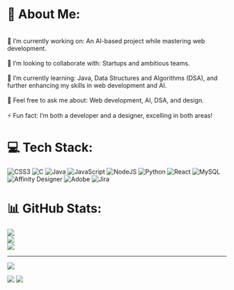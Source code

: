 # 💫 About Me:
<br>👯 I’m currently working on: An AI-based project while mastering web development.<br><br>🤝 I’m looking to collaborate with: Startups and ambitious teams.<br><br>🌱 I’m currently learning: Java, Data Structures and Algorithms (DSA), and further enhancing my skills in web development and AI.<br><br>💬 Feel free to ask me about: Web development, AI, DSA, and design.<br><br>⚡ Fun fact: I’m both a developer and a designer, excelling in both areas! 

# 💻 Tech Stack:
![CSS3](https://img.shields.io/badge/css3-%231572B6.svg?style=for-the-badge&logo=css3&logoColor=white) ![C](https://img.shields.io/badge/c-%2300599C.svg?style=for-the-badge&logo=c&logoColor=white) ![Java](https://img.shields.io/badge/java-%23ED8B00.svg?style=for-the-badge&logo=openjdk&logoColor=white) ![JavaScript](https://img.shields.io/badge/javascript-%23323330.svg?style=for-the-badge&logo=javascript&logoColor=%23F7DF1E) ![NodeJS](https://img.shields.io/badge/node.js-6DA55F?style=for-the-badge&logo=node.js&logoColor=white) ![Python](https://img.shields.io/badge/python-3670A0?style=for-the-badge&logo=python&logoColor=ffdd54) ![React](https://img.shields.io/badge/react-%2320232a.svg?style=for-the-badge&logo=react&logoColor=%2361DAFB) ![MySQL](https://img.shields.io/badge/mysql-4479A1.svg?style=for-the-badge&logo=mysql&logoColor=white) ![Affinity Designer](https://img.shields.io/badge/affinity%20desginer-%231B72BE.svg?style=for-the-badge&logo=affinity-designer&logoColor=white) ![Adobe](https://img.shields.io/badge/adobe-%23FF0000.svg?style=for-the-badge&logo=adobe&logoColor=white) ![Jira](https://img.shields.io/badge/jira-%230A0FFF.svg?style=for-the-badge&logo=jira&logoColor=white)
# 📊 GitHub Stats:
![](https://github-readme-stats.vercel.app/api?username=Aaqibsaifi&theme=dark&hide_border=false&include_all_commits=false&count_private=false)<br/>
![](https://github-readme-streak-stats.herokuapp.com/?user=Aaqibsaifi&theme=dark&hide_border=false)<br/>
![](https://github-readme-stats.vercel.app/api/top-langs/?username=Aaqibsaifi&theme=dark&hide_border=false&include_all_commits=false&count_private=false&layout=compact)

---
[![](https://visitcount.itsvg.in/api?id=Aaqibsaifi&icon=0&color=0)](https://visitcount.itsvg.in)

<!-- Proudly created with GPRM ( https://gprm.itsvg.in ) -->
[![](https://visitcount.itsvg.in/api?id=Aaqibsaifi&label=Profile%20Views&color=0&icon=2&pretty=true)](https://visitcount.itsvg.in)
<a href="https://visitcount.itsvg.in">
  <img src="https://visitcount.itsvg.in/api?id=Aaqibsaifi&label=Profile%20Views&color=0&icon=2&pretty=true" />
</a>
